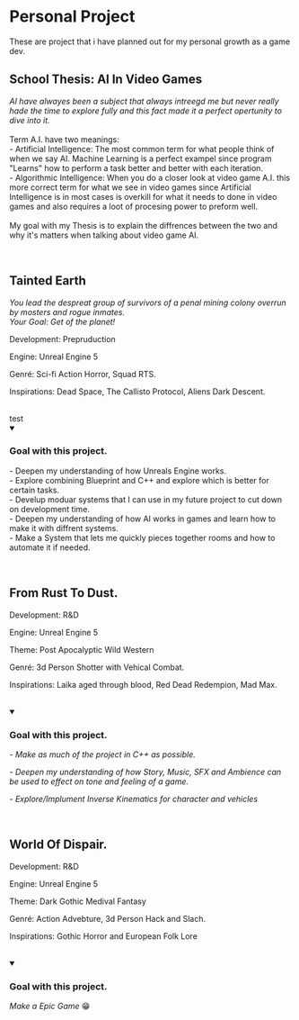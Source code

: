 <body>
  <h1> Personal Project </h1>
      <p>
        These are project that i have planned out for my personal growth as a game dev. <br>
      </p>
  <h2> School Thesis: AI In Video Games </h2>
      <p> <em>
        AI have alwayes been a subject that always intreegd me but never really hade the time to explore fully and this fact made it a perfect opertunity to dive into it. </em> <br><br>
        Term A.I. have two meanings: <br>
        - Artificial Intelligence: The most common term for what people think of when we say AI. Machine Learning is a perfect exampel since program "Learns" how to perform a task better and better with each iteration. <br>
        - Algorithmic Intelligence: When you do a closer look at video game A.I. this more correct term for what we see in video games since Artificial Intelligence is in most cases is overkill for what it needs to done in video games and also requires a loot of procesing power to preform well. <br>
         <br>
        My goal with my Thesis is to explain the diffrences between the two and why it's matters when talking about video game AI. <br>
      </p>
    <br>
  
  <h2> Tainted Earth </h2>
      <p> <em>
        You lead the despreat group of survivors of a penal mining colony overrun by mosters and rogue inmates. <br>
        Your Goal: Get of the planet!
      </em> </p>
      <p> Development: Prepruduction </p>
      <p> Engine: Unreal Engine 5 </p>
      <p> Genré: Sci-fi Action Horror, Squad RTS. </p>
      <p> Inspirations: Dead Space, The Callisto Protocol, Aliens Dark Descent. </p>
    <br>
      <blockquoate>test</blockquoate>
  <details  open="">
     <summary> <h3>Goal with this project.</h3> </summary>
    <p> 
          - Deepen my understanding of how Unreals Engine works. <br>
          - Explore combining Blueprint and C++ and explore which is better for certain tasks. <br>
          - Develup moduar systems that I can use in my future project to cut down on development time. <br>
          - Deepen my understanding of how AI works in games and learn how to make it with diffrent systems. <br>
          - Make a System that lets me quickly pieces together rooms and how to automate it if needed. <br>
  </p> 
  </details>
  <br>
    
  <h2> From Rust To Dust. </h2>
      <p> Development: R&D </p>
      <p> Engine: Unreal Engine 5 </p>
      <p> Theme: Post Apocalyptic Wild Western </p>
      <p> Genré: 3d Person Shotter with Vehical Combat. </p>
      <p> Inspirations: Laika aged through blood, Red Dead Redempion, Mad Max. </p>
    <br>
      
  <details open="">
    <summary> <h3>Goal with this project.</h3> </summary>
      <em>
        <p> </p>
        <p> - Make as much of the project in C++ as possible. </p>
        <p> - Deepen my understanding of how Story, Music, SFX and Ambience can be used to effect on tone and feeling of a game. </p>
        <p> - Explore/Implument Inverse Kinematics for character and vehicles </p>
      </em>
  </details>
  <br>
  
  <h2> World Of Dispair. </h2>
      <p> Development: R&D </p>
      <p> Engine: Unreal Engine 5 </p>
      <p> Theme: Dark Gothic Medival Fantasy </p>
      <p> Genré: Action Advebture, 3d Person Hack and Slach. </p>
      <p> Inspirations: Gothic Horror and European Folk Lore </p>
    <br>
      
  <details open="">
    <summary> <h3>Goal with this project.</h3> </summary>
      <p> </p>
      <p> <em> Make a Epic Game </em> &#128513; </p>
  </details>
  <br>

  
      
  <br>
  <br>
  

<body/>
<!--
style='font-size:300px;'
-->
